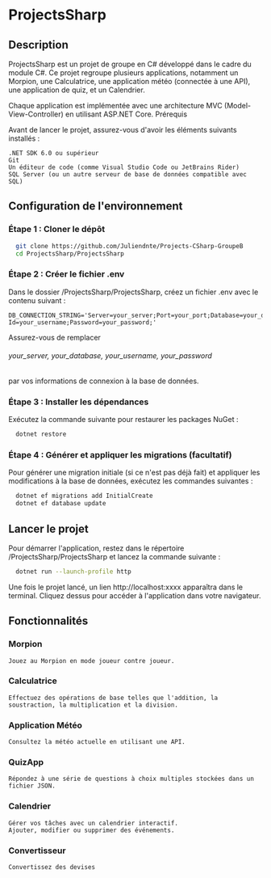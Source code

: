 # ProjectsSharp

## Description

ProjectsSharp est un projet de groupe en C# développé dans le cadre du module C#. Ce projet regroupe plusieurs applications, notamment un Morpion, une Calculatrice, une application météo (connectée à une API), une application de quiz, et un Calendrier.

Chaque application est implémentée avec une architecture MVC (Model-View-Controller) en utilisant ASP.NET Core.
Prérequis

Avant de lancer le projet, assurez-vous d'avoir les éléments suivants installés :
```
.NET SDK 6.0 ou supérieur
Git
Un éditeur de code (comme Visual Studio Code ou JetBrains Rider)
SQL Server (ou un autre serveur de base de données compatible avec SQL)
```
## Configuration de l'environnement

### Étape 1 : Cloner le dépôt
```bash
  git clone https://github.com/Juliendnte/Projects-CSharp-GroupeB
  cd ProjectsSharp/ProjectsSharp
```
### Étape 2 : Créer le fichier .env

Dans le dossier /ProjectsSharp/ProjectsSharp, créez un fichier .env avec le contenu suivant :
```dotenv
DB_CONNECTION_STRING='Server=your_server;Port=your_port;Database=your_database;User Id=your_username;Password=your_password;'
```
Assurez-vous de remplacer 
###### your_server, your_database, your_username, your_password 
par vos informations de connexion à la base de données.

### Étape 3 : Installer les dépendances

Exécutez la commande suivante pour restaurer les packages NuGet :
```bash
  dotnet restore
```
### Étape 4 : Générer et appliquer les migrations (facultatif)

Pour générer une migration initiale (si ce n'est pas déjà fait) et appliquer les modifications à la base de données, exécutez les commandes suivantes :
```bash
  dotnet ef migrations add InitialCreate
  dotnet ef database update
```
## Lancer le projet

Pour démarrer l'application, restez dans le répertoire /ProjectsSharp/ProjectsSharp et lancez la commande suivante :
```bash
  dotnet run --launch-profile http
```
Une fois le projet lancé, un lien http://localhost:xxxx apparaîtra dans le terminal. Cliquez dessus pour accéder à l'application dans votre navigateur.
## Fonctionnalités
### Morpion

    Jouez au Morpion en mode joueur contre joueur.

### Calculatrice

    Effectuez des opérations de base telles que l'addition, la soustraction, la multiplication et la division.

### Application Météo

    Consultez la météo actuelle en utilisant une API.

### QuizApp

    Répondez à une série de questions à choix multiples stockées dans un fichier JSON.

### Calendrier

    Gérer vos tâches avec un calendrier interactif.
    Ajouter, modifier ou supprimer des événements.

### Convertisseur

    Convertissez des devises